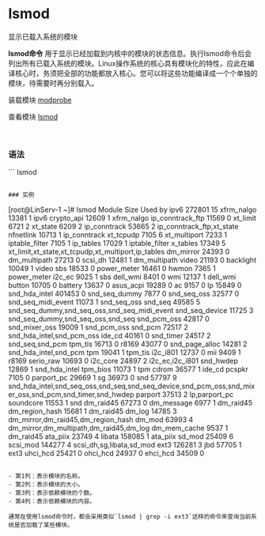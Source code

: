 # lsmod

显示已载入系统的模块

**lsmod命令** 用于显示已经加载到内核中的模块的状态信息。执行lsmod命令后会列出所有已载入系统的模块。Linux操作系统的核心具有模块化的特性，应此在编译核心时，务须把全部的功能都放入核心。您可以将这些功能编译成一个个单独的模块，待需要时再分别载入。

装载模块 [modprobe](modprobe.md)

查看模块 [lsmod](#20231110105237-1qtiqmv)

‍

### 语法

<span id="20231110105237-1qtiqmv" style="display: none;"></span>```
lsmod
```

### 实例

```
[root@LinServ-1 ~]# lsmod
Module                  Size  Used by
ipv6                  272801  15
xfrm_nalgo             13381  1 ipv6
crypto_api             12609  1 xfrm_nalgo
ip_conntrack_ftp       11569  0
xt_limit                6721  2
xt_state                6209  2
ip_conntrack           53665  2 ip_conntrack_ftp,xt_state
nfnetlink              10713  1 ip_conntrack
xt_tcpudp               7105  6
xt_multiport            7233  1
iptable_filter          7105  1
ip_tables              17029  1 iptable_filter
x_tables               17349  5 xt_limit,xt_state,xt_tcpudp,xt_multiport,ip_tables
dm_mirror              24393  0
dm_multipath           27213  0
scsi_dh                12481  1 dm_multipath
video                  21193  0
backlight              10049  1 video
sbs                    18533  0
power_meter            16461  0
hwmon                   7365  1 power_meter
i2c_ec                  9025  1 sbs
dell_wmi                8401  0
wmi                    12137  1 dell_wmi
button                 10705  0
battery                13637  0
asus_acpi              19289  0
ac                      9157  0
lp                     15849  0
snd_hda_intel         401453  0
snd_seq_dummy           7877  0
snd_seq_oss            32577  0
snd_seq_midi_event     11073  1 snd_seq_oss
snd_seq                49585  5 snd_seq_dummy,snd_seq_oss,snd_seq_midi_event
snd_seq_device         11725  3 snd_seq_dummy,snd_seq_oss,snd_seq
snd_pcm_oss            42817  0
snd_mixer_oss          19009  1 snd_pcm_oss
snd_pcm                72517  2 snd_hda_intel,snd_pcm_oss
ide_cd                 40161  0
snd_timer              24517  2 snd_seq,snd_pcm
tpm_tis                16713  0
r8169                  43077  0
snd_page_alloc         14281  2 snd_hda_intel,snd_pcm
tpm                    19041  1 tpm_tis
i2c_i801               12737  0
mii                     9409  1 r8169
serio_raw              10693  0
i2c_core               24897  2 i2c_ec,i2c_i801
snd_hwdep              12869  1 snd_hda_intel
tpm_bios               11073  1 tpm
cdrom                  36577  1 ide_cd
pcspkr                  7105  0
parport_pc             29669  1
sg                     36973  0
snd                    57797  9 snd_hda_intel,snd_seq_oss,snd_seq,snd_seq_device,snd_pcm_oss,snd_mixer_oss,snd_pcm,snd_timer,snd_hwdep
parport                37513  2 lp,parport_pc
soundcore              11553  1 snd
dm_raid45              67273  0
dm_message              6977  1 dm_raid45
dm_region_hash         15681  1 dm_raid45
dm_log                 14785  3 dm_mirror,dm_raid45,dm_region_hash
dm_mod                 63993  4 dm_mirror,dm_multipath,dm_raid45,dm_log
dm_mem_cache            9537  1 dm_raid45
ata_piix               23749  4
libata                158085  1 ata_piix
sd_mod                 25409  6
scsi_mod              144277  4 scsi_dh,sg,libata,sd_mod
ext3                  126281  3
jbd                    57705  1 ext3
uhci_hcd               25421  0
ohci_hcd               24937  0
ehci_hcd               34509  0
```

- 第1列：表示模块的名称。
- 第2列：表示模块的大小。
- 第3列：表示依赖模块的个数。
- 第4列：表示依赖模块的内容。

通常在使用lsmod命令时，都会采用类似`lsmod | grep -i ext3`​这样的命令来查询当前系统是否加载了某些模块。

‍
